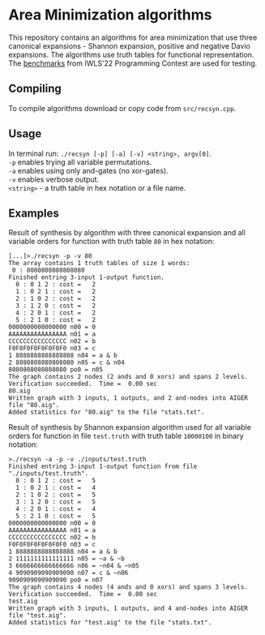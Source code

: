 # Area Minimization algorithms
This repository contains an algorithms for area minimization that use three canonical expansions - Shannon expansion, positive and negative Davio expansions. The algorithms use truth tables for functional representation.
The <a href="https://github.com/alanminko/iwls2022-ls-contest">benchmarks</a> from IWLS'22 Programming Contest are used for testing.
## Compiling
To compile algorithms download or copy code from `src/recsyn.cpp`. <br>
## Usage
In terminal run: `./recsyn [-p] [-a] [-v] <string>, argv[0]`.<br>
`-p` enables trying all variable permutations.<br>
`-a` enables using only and-gates (no xor-gates).<br>
`-v` enables verbose output.<br>
`<string>` - a truth table in hex notation or a file name.<br>
## Examples
Result of synthesis by algorithm with three canonical expansion and all variable orders for function with truth table `80` in hex notation:
```
[...]>./recsyn -p -v 80
The array contains 1 truth tables of size 1 words:
 0 : 8080808080808080
Finished entring 3-input 1-output function.
  0 : 0 1 2 : cost =   2
  1 : 0 2 1 : cost =   2
  2 : 1 0 2 : cost =   2
  3 : 1 2 0 : cost =   2
  4 : 2 0 1 : cost =   2
  5 : 2 1 0 : cost =   2
0000000000000000 n00 = 0
AAAAAAAAAAAAAAAA n01 = a
CCCCCCCCCCCCCCCC n02 = b
F0F0F0F0F0F0F0F0 n03 = c
1 8888888888888888 n04 = a & b
2 8080808080808080 n05 = c & n04
8080808080808080 po0 = n05
The graph contains 2 nodes (2 ands and 0 xors) and spans 2 levels.
Verification succeeded.  Time =  0.00 sec
80.aig
Written graph with 3 inputs, 1 outputs, and 2 and-nodes into AIGER file "80.aig".
Added statistics for "80.aig" to the file "stats.txt".
```
Result of synthesis by Shannon expansion algorithm used for all variable orders for function in file `test.truth` with truth table `10000100` in binary notation:
```
>./recsyn -a -p -v ./inputs/test.truth
Finished entring 3-input 1-output function from file "./inputs/test.truth".
  0 : 0 1 2 : cost =   5
  1 : 0 2 1 : cost =   4
  2 : 1 0 2 : cost =   5
  3 : 1 2 0 : cost =   5
  4 : 2 0 1 : cost =   4
  5 : 2 1 0 : cost =   5
0000000000000000 n00 = 0
AAAAAAAAAAAAAAAA n01 = a
CCCCCCCCCCCCCCCC n02 = b
F0F0F0F0F0F0F0F0 n03 = c
1 8888888888888888 n04 = a & b
2 1111111111111111 n05 = ~a & ~b
3 6666666666666666 n06 = ~n04 & ~n05
4 9090909090909090 n07 = c & ~n06
9090909090909090 po0 = n07
The graph contains 4 nodes (4 ands and 0 xors) and spans 3 levels.
Verification succeeded.  Time =  0.00 sec
test.aig
Written graph with 3 inputs, 1 outputs, and 4 and-nodes into AIGER file "test.aig".
Added statistics for "test.aig" to the file "stats.txt".
```

